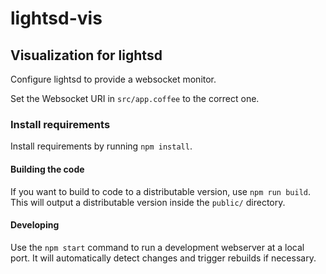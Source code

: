# lightsd-vis

## Visualization for lightsd

Configure lightsd to provide a websocket monitor.

Set the Websocket URI in `src/app.coffee` to the correct one.

### Install requirements
Install requirements by running `npm install`.

#### Building the code
If you want to build to code to a distributable version, use `npm run build`.
This will output a distributable version inside the `public/` directory.

#### Developing
Use the `npm start` command to run a development webserver at a local port.
It will automatically detect changes and trigger rebuilds if necessary.
